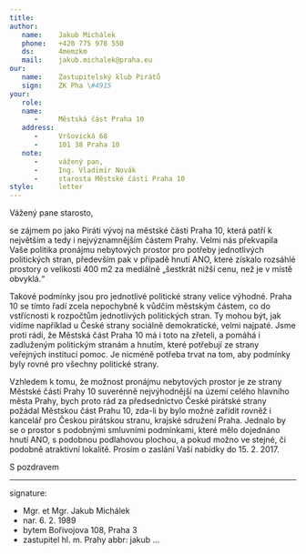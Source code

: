 ```yaml
---
title:      
author:
   name:    Jakub Michálek
   phone:   +420 775 978 550
   ds:      4memzkm
   mail:    jakub.michalek@praha.eu
our:
   name:    Zastupitelský klub Pirátů
   sign:    ZK Pha \#4915
your:
   role:    
   name:    
      -     Městská část Praha 10
   address:
      -     Vršovická 68
      -     101 38 Praha 10
   note:
      -     vážený pan,
      -     Ing. Vladimír Novák
      -     starosta Městské části Praha 10
style:      letter
---
```


Vážený pane starosto,

se zájmem po jako Piráti vývoj na městské části Praha 10, která patří k největším a tedy i nejvýznamnějším částem Prahy. Velmi nás překvapila Vaše politika pronájmu nebytových prostor pro potřeby jednotlivých politických stran, především pak v případě hnutí ANO, které získalo rozsáhlé prostory o velikosti 400 m2 za mediálně „šestkrát nižší cenu, než je v místě obvyklá.“

Takové podmínky jsou pro jednotlivé politické strany velice výhodné. Praha 10 se tímto řadí zcela nepochybně k vůdčím městským částem, co do vstřícnosti k rozpočtům jednotlivých politických stran. Ty mohou být, jak vidíme například u České strany sociálně demokratické, velmi najpaté. Jsme proti rádi, že Městská část Praha 10 má i toto na zřeteli, a pomáhá i zadluženým politickým stranám a hnutím, které potřebují ze strany veřejných institucí pomoc. Je nicméně potřeba trvat na tom, aby podmínky byly rovné pro všechny politické strany.

Vzhledem k tomu, že možnost pronájmu nebytových prostor je ze strany Městské části Prahy 10 suverénně nejvýhodnější na území celého hlavního města Prahy, bych proto rád za předsednictvo České pirátské strany požádal Městskou část Prahu 10, zda-li by bylo možné zařídit rovněž i kancelář pro Českou pirátskou stranu, krajské sdružení Praha. Jednalo by se o prostor s podobnými smluvními podmínkami, které mělo dojednáno hnutí ANO, s podobnou podlahovou plochou, a pokud možno ve stejné, či podobně atraktivní lokalitě. Prosím o zaslání Vaší nabídky do 15. 2. 2017.

S pozdravem

---
signature: 
  - Mgr. et Mgr. Jakub Michálek
  - nar. 6. 2. 1989
  - bytem Bořivojova 108, Praha 3
  - zastupitel hl. m. Prahy
abbr:       jakub
...
